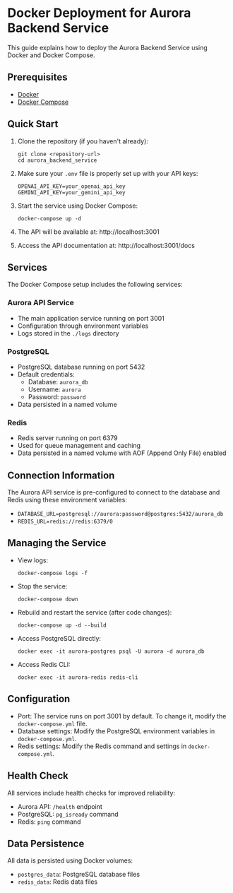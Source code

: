 # Docker Deployment for Aurora Backend Service

This guide explains how to deploy the Aurora Backend Service using Docker and Docker Compose.

## Prerequisites

- [Docker](https://docs.docker.com/get-docker/)
- [Docker Compose](https://docs.docker.com/compose/install/)

## Quick Start

1. Clone the repository (if you haven't already):
   ```
   git clone <repository-url>
   cd aurora_backend_service
   ```

2. Make sure your `.env` file is properly set up with your API keys:
   ```
   OPENAI_API_KEY=your_openai_api_key
   GEMINI_API_KEY=your_gemini_api_key
   ```

3. Start the service using Docker Compose:
   ```
   docker-compose up -d
   ```

4. The API will be available at: http://localhost:3001

5. Access the API documentation at: http://localhost:3001/docs

## Services

The Docker Compose setup includes the following services:

### Aurora API Service
- The main application service running on port 3001
- Configuration through environment variables
- Logs stored in the `./logs` directory

### PostgreSQL
- PostgreSQL database running on port 5432
- Default credentials:
  - Database: `aurora_db`
  - Username: `aurora`
  - Password: `password`
- Data persisted in a named volume

### Redis
- Redis server running on port 6379
- Used for queue management and caching
- Data persisted in a named volume with AOF (Append Only File) enabled

## Connection Information

The Aurora API service is pre-configured to connect to the database and Redis using these environment variables:
- `DATABASE_URL=postgresql://aurora:password@postgres:5432/aurora_db`
- `REDIS_URL=redis://redis:6379/0`

## Managing the Service

- View logs:
  ```
  docker-compose logs -f
  ```

- Stop the service:
  ```
  docker-compose down
  ```

- Rebuild and restart the service (after code changes):
  ```
  docker-compose up -d --build
  ```

- Access PostgreSQL directly:
  ```
  docker exec -it aurora-postgres psql -U aurora -d aurora_db
  ```

- Access Redis CLI:
  ```
  docker exec -it aurora-redis redis-cli
  ```

## Configuration

- Port: The service runs on port 3001 by default. To change it, modify the `docker-compose.yml` file.
- Database settings: Modify the PostgreSQL environment variables in `docker-compose.yml`.
- Redis settings: Modify the Redis command and settings in `docker-compose.yml`.

## Health Check

All services include health checks for improved reliability:
- Aurora API: `/health` endpoint
- PostgreSQL: `pg_isready` command
- Redis: `ping` command

## Data Persistence

All data is persisted using Docker volumes:
- `postgres_data`: PostgreSQL database files
- `redis_data`: Redis data files 